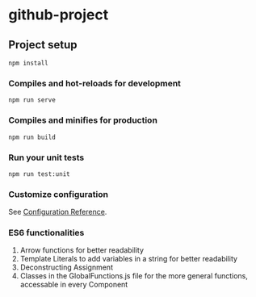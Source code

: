 # github-project

## Project setup
```
npm install
```

### Compiles and hot-reloads for development
```
npm run serve
```

### Compiles and minifies for production
```
npm run build
```

### Run your unit tests
```
npm run test:unit
```

### Customize configuration
See [Configuration Reference](https://cli.vuejs.org/config/).

### ES6 functionalities
1. Arrow functions for better readability
2. Template Literals to add variables in a string for better readability
3. Deconstructing Assignment
4. Classes in the GlobalFunctions.js file for the more general functions, accessable in every Component